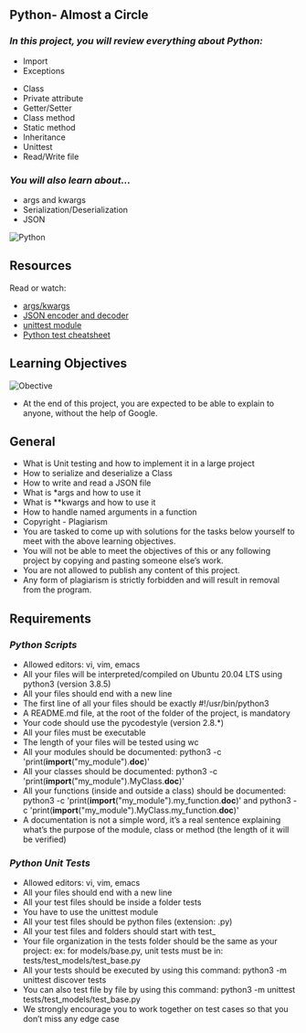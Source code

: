 ## Python- Almost a Circle

### ___In this project, you will review everything about Python:___
* Import
* Exceptions
+ Class
+ Private attribute
+ Getter/Setter
+ Class method
+ Static method
+ Inheritance
+ Unittest
+ Read/Write file
###  ___You will also learn about...___
+ args and kwargs
+ Serialization/Deserialization
+ JSON

![Python](https://encrypted-tbn0.gstatic.com/images?q=tbn:ANd9GcQQtAMi7LQIdqqNXGbq2gN-JfGJkq7Zm6K9SQ&usqp=CAU)
## Resources
Read or watch:
+ [args/kwargs](https://yasoob.me/2013/08/04/args-and-kwargs-in-python-explained/)
+ [JSON encoder and decoder](https://docs.python.org/3/library/json.html)
+ [unittest module](https://docs.python.org/3.4/library/unittest.html#module-unittest)
+ [Python test cheatsheet](https://www.pythonsheets.com/notes/python-tests.html)

## Learning Objectives
![Obective](https://encrypted-tbn0.gstatic.com/images?q=tbn:ANd9GcRoCQNdvPIOxcgtvZNm61ilIzpAqg4i35ftGg&usqp=CAU)
+ At the end of this project, you are expected to be able to explain to anyone, without the help of Google.

## General
+ What is Unit testing and how to implement it in a large project
+ How to serialize and deserialize a Class
+ How to write and read a JSON file
+ What is *args and how to use it
+ What is **kwargs and how to use it
+ How to handle named arguments in a function
+ Copyright - Plagiarism
+ You are tasked to come up with solutions for the tasks below yourself to meet with the above learning objectives.
+ You will not be able to meet the objectives of this or any following project by copying and pasting someone else’s work.
+ You are not allowed to publish any content of this project.
+ Any form of plagiarism is strictly forbidden and will result in removal from the program.

## Requirements
### ___Python Scripts___
+ Allowed editors: vi, vim, emacs
+ All your files will be interpreted/compiled on Ubuntu 20.04 LTS using python3 (version 3.8.5)
+ All your files should end with a new line
+ The first line of all your files should be exactly #!/usr/bin/python3
+ A README.md file, at the root of the folder of the project, is mandatory
+ Your code should use the pycodestyle (version 2.8.*)
+ All your files must be executable
+ The length of your files will be tested using wc
+ All your modules should be documented: python3 -c 'print(__import__("my_module").__doc__)'
+ All your classes should be documented: python3 -c 'print(__import__("my_module").MyClass.__doc__)'
+ All your functions (inside and outside a class) should be documented: python3 -c 'print(__import__("my_module").my_function.__doc__)' and python3 -c 'print(__import__("my_module").MyClass.my_function.__doc__)'
+ A documentation is not a simple word, it’s a real sentence explaining what’s the purpose of the module, class or method (the length of it will be verified)

### ___Python Unit Tests___
+ Allowed editors: vi, vim, emacs
+ All your files should end with a new line
+ All your test files should be inside a folder tests
+ You have to use the unittest module
+ All your test files should be python files (extension: .py)
+ All your test files and folders should start with test_
+ Your file organization in the tests folder should be the same as your project: ex: for models/base.py, unit tests must be in: tests/test_models/test_base.py
+ All your tests should be executed by using this command: python3 -m unittest discover tests
+ You can also test file by file by using this command: python3 -m unittest tests/test_models/test_base.py
+ We strongly encourage you to work together on test cases so that you don’t miss any edge case


